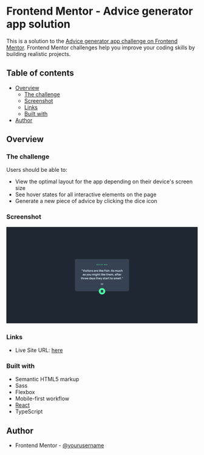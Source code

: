 # Frontend Mentor - Advice generator app solution

This is a solution to the [Advice generator app challenge on Frontend Mentor](https://www.frontendmentor.io/challenges/advice-generator-app-QdUG-13db). Frontend Mentor challenges help you improve your coding skills by building realistic projects.

## Table of contents

- [Overview](#overview)
  - [The challenge](#the-challenge)
  - [Screenshot](#screenshot)
  - [Links](#links)
  - [Built with](#built-with)
- [Author](#author)

## Overview

### The challenge

Users should be able to:

- View the optimal layout for the app depending on their device's screen size
- See hover states for all interactive elements on the page
- Generate a new piece of advice by clicking the dice icon

### Screenshot

![](./src/design/advice-generator-preview.png)

### Links

- Live Site URL: [here](https://calebsg225.github.io/FM-Advice-Generator/)

### Built with

- Semantic HTML5 markup
- Sass
- Flexbox
- Mobile-first workflow
- [React](https://reactjs.org/)
- TypeScript

## Author

- Frontend Mentor - [@yourusername](https://www.frontendmentor.io/profile/yourusername)
